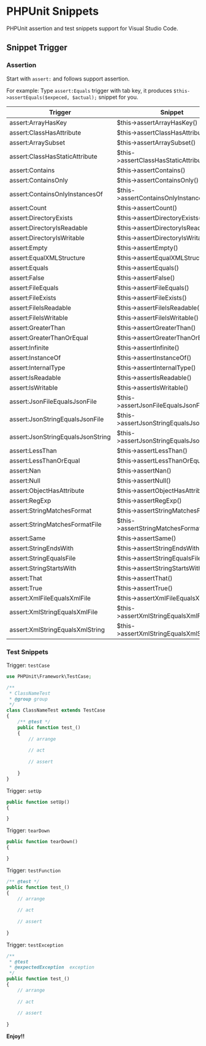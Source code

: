 # PHPUnit Snippets

PHPUnit assertion and test snippets support for Visual Studio Code.

## Snippet Trigger

### Assertion

Start with `assert:` and follows support assertion.

For example: Type `assert:Equals` trigger with tab key, it produces `$this->assertEquals($expeced, $actual);` snippet for you.

| Trigger        | Snippet                         |
|----------------|---------------------------------|
| assert:ArrayHasKey |  $this->assertArrayHasKey() |
| assert:ClassHasAttribute |  $this->assertClassHasAttribute() |
| assert:ArraySubset |  $this->assertArraySubset() |
| assert:ClassHasStaticAttribute |  $this->assertClassHasStaticAttribute() |
| assert:Contains |  $this->assertContains() |
| assert:ContainsOnly |  $this->assertContainsOnly() |
| assert:ContainsOnlyInstancesOf |  $this->assertContainsOnlyInstancesOf() |
| assert:Count |  $this->assertCount() |
| assert:DirectoryExists |  $this->assertDirectoryExists() |
| assert:DirectoryIsReadable |  $this->assertDirectoryIsReadable() |
| assert:DirectoryIsWritable |  $this->assertDirectoryIsWritable() |
| assert:Empty |  $this->assertEmpty() |
| assert:EqualXMLStructure |  $this->assertEqualXMLStructure() |
| assert:Equals |  $this->assertEquals() |
| assert:False |  $this->assertFalse() |
| assert:FileEquals |  $this->assertFileEquals() |
| assert:FileExists |  $this->assertFileExists() |
| assert:FileIsReadable |  $this->assertFileIsReadable() |
| assert:FileIsWritable |  $this->assertFileIsWritable() |
| assert:GreaterThan |  $this->assertGreaterThan() |
| assert:GreaterThanOrEqual |  $this->assertGreaterThanOrEqual() |
| assert:Infinite |  $this->assertInfinite() |
| assert:InstanceOf |  $this->assertInstanceOf() |
| assert:InternalType |  $this->assertInternalType() |
| assert:IsReadable |  $this->assertIsReadable() |
| assert:IsWritable |  $this->assertIsWritable() |
| assert:JsonFileEqualsJsonFile |  $this->assertJsonFileEqualsJsonFile() |
| assert:JsonStringEqualsJsonFile |  $this->assertJsonStringEqualsJsonFile() |
| assert:JsonStringEqualsJsonString |  $this->assertJsonStringEqualsJsonString() |
| assert:LessThan |  $this->assertLessThan() |
| assert:LessThanOrEqual |  $this->assertLessThanOrEqual() |
| assert:Nan |  $this->assertNan() |
| assert:Null |  $this->assertNull() |
| assert:ObjectHasAttribute |  $this->assertObjectHasAttribute() |
| assert:RegExp |  $this->assertRegExp() |
| assert:StringMatchesFormat |  $this->assertStringMatchesFormat() |
| assert:StringMatchesFormatFile |  $this->assertStringMatchesFormatFile() |
| assert:Same |  $this->assertSame() |
| assert:StringEndsWith |  $this->assertStringEndsWith() |
| assert:StringEqualsFile |  $this->assertStringEqualsFile() |
| assert:StringStartsWith |  $this->assertStringStartsWith() |
| assert:That |  $this->assertThat() |
| assert:True |  $this->assertTrue() |
| assert:XmlFileEqualsXmlFile |  $this->assertXmlFileEqualsXmlFile() |
| assert:XmlStringEqualsXmlFile |  $this->assertXmlStringEqualsXmlFile() |
| assert:XmlStringEqualsXmlString |  $this->assertXmlStringEqualsXmlString() |

### Test Snippets

Trigger: `testCase`

```php
use PHPUnit\Framework\TestCase;

/**
 * ClassNameTest
 * @group group
 */
class ClassNameTest extends TestCase
{
    /** @test */
    public function test_()
    {
        // arrange
        
        // act
        
        // assert
        
    }
}
```

Trigger: `setUp`

```php
public function setUp()
{

}
```

Trigger: `tearDown`

```php
public function tearDown()
{

}
```

Trigger: `testFunction`

```php
/** @test */
public function test_()
{
    // arrange
    
    // act
    
    // assert
    
}
```

Trigger: `testException`

```php
/** 
 * @test
 * @expectedException  exception
 */
public function test_()
{
    // arrange
    
    // act
    
    // assert
    
}
```


**Enjoy!!**